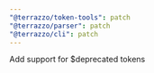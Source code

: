 ```yaml
---
"@terrazzo/token-tools": patch
"@terrazzo/parser": patch
"@terrazzo/cli": patch
---
```


Add support for $deprecated tokens
